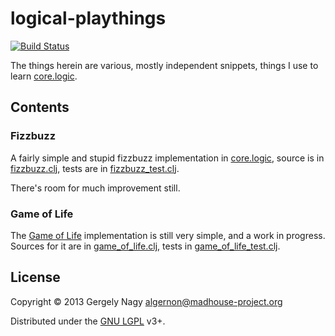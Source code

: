 # logical-playthings

[![Build Status](https://travis-ci.org/algernon/logical-playthings.png?branch=master)](https://travis-ci.org/algernon/logical-playthings)

The things herein are various, mostly independent snippets, things I
use to learn [core.logic][clogic].

## Contents

### Fizzbuzz

A fairly simple and stupid fizzbuzz implementation in
[core.logic][clogic], source is in [fizzbuzz.clj][fbuzz], tests are in
[fizzbuzz_test.clj][fbuzz-test].

There's room for much improvement still.

 [fbuzz]: https://github.com/algernon/logical-playthings/blob/master/src/logical_playthings/fizzbuzz.clj
 [fbuzz-test]: https://github.com/algernon/logical-playthings/blob/master/test/logical_playthings/fizzbuzz_test.clj

### Game of Life

The [Game of Life][gol-wiki] implementation is still very simple, and
a work in progress. Sources for it are in [game_of_life.clj][gol],
tests in [game_of_life_test.clj][gol-test].

 [gol-wiki]: https://en.wikipedia.org/wiki/Conway's_Game_of_Life
 [gol]: https://github.com/algernon/logical-playthings/blob/master/src/logical_playthings/game_of_life.clj
 [gol-test]: https://github.com/algernon/logical-playthings/blob/master/test/logical_playthings/game_of_life_test.clj

## License

Copyright © 2013 Gergely Nagy <algernon@madhouse-project.org>

Distributed under the [GNU LGPL][lgpl] v3+.

 [clogic]: https://github.com/clojure/core.logic
 [lgpl]: http://www.gnu.org/licenses/lgpl.html
